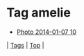 <!--
title: Tag amelie
date: 2020-06-28T15:26:59.291Z
tags:
-->
# Tag amelie

 * [Photo 2014-01-07 10](72543179413.md)

| [Tags](tags.md) | [Top](index.md) |
